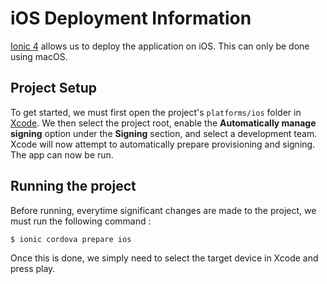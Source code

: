 # iOS Deployment Information

[Ionic 4](https://ionicframework.com/) allows us to deploy the application on iOS. This can only be done using macOS.

## Project Setup

To get started, we must first open the project's `platforms/ios` folder in [Xcode](https://developer.apple.com/xcode/). We then select the project root, enable the **Automatically manage signing** option under the **Signing** section, and select a development team.
Xcode will now attempt to automatically prepare provisioning and signing. The app can now be run.


## Running the project

Before running, everytime significant changes are made to the project, we must run the following command :
```shell
$ ionic cordova prepare ios
```
Once this is done, we simply need to select the target device in Xcode and press play.